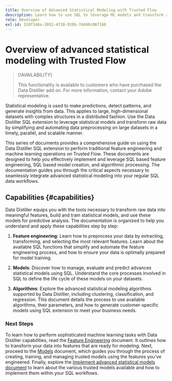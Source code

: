 ```yaml
---
title: Overview of Advanced Statistical Modeling with Trusted Flow
description: Learn how to use SQL to leverage ML models and transform raw data into actionable insights with improved accuracy. Enjoy simplified and automated data preprocessing on large datasets in a timely, parallel, and scalable manner with Data Distiller Feature Engineering SQL extension functions.
role: Developer
exl-id: 52df146a-2052-4720-919b-7dd40c06f160
---
```

# Overview of advanced statistical modeling with Trusted Flow

>[!AVAILABILITY]
>
>This functionality is available to customers who have purchased the Data Distiller add on. For more information, contact your Adobe representative.

Statistical modeling is used to make predictions, detect patterns, and generate insights from data. This applies to large, high-dimensional datasets with complex structures in a distributed fashion. Use the Data Distiller SQL extension to leverage statistical models and transform raw data by simplifying and automating data preprocessing on large datasets in a timely, parallel, and scalable manner.

This series of documents provides a comprehensive guide on using the Data Distiller SQL extension to perform traditional feature engineering and machine learning operations on Trusted Flow. These documents are designed to help you effectively implement and leverage SQL based feature engineering, SQL based model creation, and algorithmic processing. The documentation guides you through the critical aspects necessary to seamlessly integrate advanced statistical modeling into your regular SQL data workflows.

## Capabilities {#capabilities}

Data Distiller equips you with the tools necessary to transform raw data into meaningful features, build and train statistical models, and use these models for predictive analysis. The documentation is organized to help you understand and apply these capabilities step by step:

1. **Feature engineering**: Learn how to preprocess your data by extracting, transforming, and selecting the most relevant features. Learn about the available SQL functions that simplify and automate the feature engineering process, and how to ensure your data is optimally prepared for model training.

2. **Models**: Discover how to manage, evaluate and predict advances statistical models using SQL. Understand the core processes involved in SQL to define the life cycle of these models on your datasets.

3. **Algorithms**: Explore the advanced statistical modeling algorithms supported by Data Distiller, including clustering, classification, and regression. This document details the process to use available algorithms, their parameters, and how to generate customer-specific models using SQL extension to meet your business needs.

### Next Steps

To learn how to perform sophisticated machine learning tasks with Data Distiller capabilities, read the [Feature Engineering](./feature-engineering.md) document. It outlines how to transform your data into features that are ready for modeling. Next, proceed to the [Models](./models.md) document, which guides you through the process of creating, training, and managing trusted models using the features you've engineered. Finally, explore the [Implement advanced statistical models document](./implement-models/implement-models.md) to learn about the various trusted models available and how to implement them within your SQL workflows.
